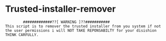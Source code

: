 # Trusted-installer-remover

            #############??[ WARNING ]??###########
    This script is to remover the trusted installer from you system if not the user permissions i will NOT TAKE REPONSABILTY for your disishion
    THINK CARFULLY.
